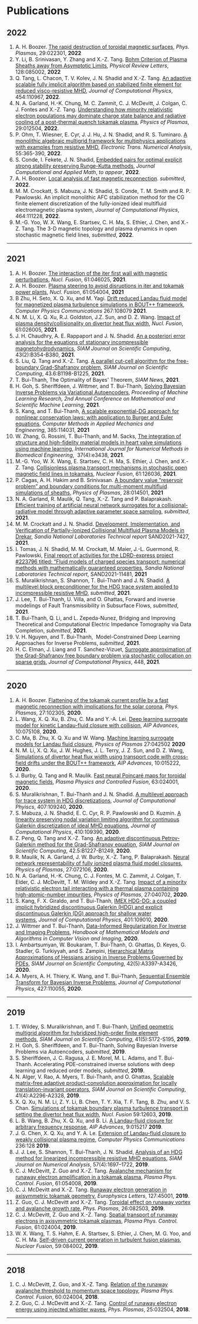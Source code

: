 # Publications

## 2022
1. A. H. Boozer. [The rapid destruction of toroidal magnetic surfaces](https://doi.org/10.1063/5.0076363), *Phys. Plasmas*, 29:022301, **2022**
1. Y. Li, B. Srinivasan, Y. Zhang and X.-Z. Tang. [Bohm Criterion of Plasma Sheaths away from Asymptotic Limits](https://doi.org/10.1103/PhysRevLett.128.085002), *Physical Review Letters*, 128:085002, **2022**
1. Q. Tang, L. Chacon, T. V. Kolev, J. N. Shadid and X.-Z. Tang. [An adaptive scalable fully implicit algorithm based on stabilized finite element for reduced visco-resistive MHD](https://doi.org/10.1016/j.jcp.2022.110967), *Journal of Computational Physics*, 454:110967, **2022**.
1. N. A. Garland, H.-K. Chung, M. C. Zammit, C. J. McDevitt, J. Colgan, C. J. Fontes and X.-Z. Tang. [Understanding how minority relativistic electron populations may dominate charge state balance and radiative cooling of a post-thermal quench tokamak plasma](https://doi.org/10.1063/5.0071996), *Physics of Plasmas*, 29:012504, **2022**.
1. P. Ohm, T. Wiesner, E. Cyr, J. J. Hu, J. N. Shadid, and R. S. Tuminaro. [A monolithic algebraic multigrid framework for multiphysics applications with examples from resistive MHD](https://etna.math.kent.edu/vol.55.2022/pp365-390.dir/pp365-390.pdf), *Electronic Trans. Numerical Analysis*, 55:365-390, **2022**.
1. S. Conde, I. Fekete, J. N. Shadid, [Embedded pairs for optimal explicit strong stability preserving Runge-Kutta methods](https://arxiv.org/abs/1806.08693), *Journal Computational and Applied Math*, *to appear*, **2022**.
1. A. H. Boozer. [Local analysis of fast magnetic reconnection](https://arxiv.org/pdf/2202.09494.pdf). *submitted*, **2022**.
1. M. M. Crockatt, S. Mabuza, J. N. Shadid, S. Conde, T. M. Smith and R. P. Pawlowski. An implicit monolithic AFC stabilization method for the CG finite element discretization of the fully-ionized ideal multifluid electromagnetic plasma system, *Journal of Computational Physics*, 464:111228, **2022**.
1. M.-G. Yoo, W. X. Wang, E. Startsev, C. H. Ma, S. Ethier, J. Chen, and X.-Z. Tang. The 3-D magnetic topology and plasma dynamics in open stochastic magnetic field lines, *submitted*, **2022**.


----

## 2021
1. A. H. Boozer. [The interaction of the iter first wall with magnetic perturbations](https://doi.org/10.1088/1741-4326/abe226), *Nucl. Fusion*, 61:046025, **2021**.
1. A. H. Boozer. [Plasma steering to avoid disruptions in iter and tokamak power plants](https://doi.org/10.1088/1741-4326/abf292), *Nucl. Fusion*, 61:054004, **2021**
1. B Zhu, H. Seto, X. Q. Xu, and M. Yagi. [Drift reduced Landau fluid model for magnetized plasma turbulence simulations in BOUT++ framework](https://doi.org/10.1016/j.cpc.2021.108079), *Computer Physics Communications* 267:108079 **2021**.
1. N. M. Li, X. Q. Xu, R.J. Goldston, J.Z. Sun, and D. Z. Wang. [Impact of plasma density/collisionality on divertor heat flux width](https://doi.org/10.1088/1741-4326/abc839), *Nucl. Fusion*, 61:026005, **2021**.
1. J. H. Chaudhry, A. E. Rappaport and J. N. Shadid. [An a posteriori error analysis for the equations of stationary incompressible magnetohydrodynamics](https://doi.org/10.1137/20M1342975), *SIAM Journal on Scientific Computing*, 43(2):B354-B380, **2021**.
1. S. Liu, Q. Tang and X.-Z. Tang. [A parallel cut-cell algorithm for the free-boundary Grad-Shafranov problem](https://doi.org/10.1137/20M1385470), *SIAM Journal on Scientific Computing*, 43.6:B1198-B1225, **2021**.
1. T. Bui-Thanh, The Optimality of Bayes' Theorem, *SIAM News*, **2021**.
1. H. Goh,  S. Sheriffdeen, J. Wittmer, and T. Bui-Thanh, [Solving Bayesian Inverse Problems via Variational Autoencoders](https://arxiv.org/abs/1912.04212), *Proceeding of Machine Learning Research, 2nd Annual Conference on Mathematical and Scientific Machine Learning*, **2021**.
1. S. Kang, and T. Bui-Thanh, [A scalable exponential-DG approach for nonlinear conservation laws: with application to Burger and Euler equations](https://doi.org/10.1016/j.cma.2021.114031), *Computer Methods in Applied Mechanics and Engineering*, 385:114031, **2021**
1. W. Zhang, G. Rossini, T. Bui-Thanh, and M. Sacks, [The integration of structure and high-fidelity material models in heart valve simulations using machine learning](https://doi.org/10.1002/cnm.3438), *International Journal for Numerical Methods in Biomedical Engineering*,  37(4):e3438, **2021**.
1. M.-G. Yoo, W. X. Wang, E. Startsev, C. H. Ma, S. Ethier, J. Chen, and X.-Z. Tang. [Collisionless plasma transport mechanisms in stochastic open magnetic field lines in tokamaks](https://doi.org/10.1088/1741-4326/ac30c6), *Nuclear Fusion*, 61:126036, **2021**.
1. P. Cagas, A. H. Hakim and B. Srinivasan. [A boundary value “reservoir problem” and boundary conditions for multi-moment multifluid simulations of sheaths](https://doi.org/10.1063/5.0024510), *Physics of Plasmas*, 28:014501, **2021**
1. N. A. Garland, R. Maulik, Q. Tang, X.-Z. Tang and P. Balaprakash. [Efficient training of artificial neural network surrogates for a collisional-radiative model through adaptive parameter space sampling](https://arxiv.org/abs/2112.05325), *submitted*, **2021**.
1. M. M. Crockatt and J. N. Shadid. [Development, Implementation, and Verification of Partially-Ionized Collisional Multifluid Plasma Models in Drekar](https://doi.org/10.2172/1817837), *Sandia National Laboratories Technical report* SAND2021-7427, **2021**.
1. I. Tomas, J. N. Shadid, M. M. Crockatt, M. Maier, J.-L. Guermond, R. Pawlowski, [Final report of activities for the LDRD-express project #223796 titled: “Fluid models of charged species transport: numerical methods with mathematically guaranteed properties](https://doi.org/10.2172/1822320), *Sandia National Laboratories Technical report*, SAND2021-11481, **2021** 
1. S. Muralikrishnan, S. Shannon, T. Bui-Thanh and J. N. Shadid. [A multilevel block preconditioner for the HDG trace system applied to incompressible resistive MHD](https://arxiv.org/abs/2012.07648), *submitted*, **2021**.
1. J. Lee, T. Bui-Thanh, U. Villa,  and O. Ghattas, Forward and inverse modelings of Fault Transmissibility in Subsurface Flows, *submitted*, **2021**.
1. T. Bui-Thanh, Q. Li,  and L. Zepeda-Nunez, Bridging and Improving Theoretical and Computational Electric Impedance Tomography via Data Completion, *submitted*, **2021**.
1. V. H. Nguyen, and T. Bui-Thanh,  Model-Constrained Deep Learning Approaches for Inverse Problems, *submitted*, **2021**.
1. H. C. Elman, J. Liang and T. Sanchez-Vizuet, [Surrogate approximation of the Grad-Shafranov free boundary problem via stochastic collocation on sparse grids](https://www.sciencedirect.com/science/article/pii/S0021999121005945?dgcid=coauthor), *Journal of Computational Physics*, 448, **2021**.

----

## 2020
1. A. H. Boozer. [Flattening of the tokamak current profile by a fast magnetic reconnection with implications for the solar corona](https://doi.org/10.1063/5.0014107), *Phys. Plasmas*, 27:102305, **2020**.
1. L. Wang, X. Q. Xu, B. Zhu, C. Ma and Y.-A. Lei. [Deep learning surrogate model for kinetic Landau-fluid closure with collision](https://doi.org/10.1063/5.0010917), *AIP Advances*, 10:075108, **2020**.
1. C. Ma, B. Zhu, X. Q. Xu and W. Wang. [Machine learning surrogate models for Landau fluid closure](https://doi.org/10.1063/1.5129158), *Physics of Plasmas* 27:042502 **2020**
1. N. M. Li, X. Q. Xu, J. W. Hughes,  J. L. Terry, J. Z. Sun, and  D. Z. Wang, [Simulations of divertor heat flux width using transport code with cross-field drifts under the BOUT++ framework](https://doi.org/10.1063/1.5126884), *AIP Advances*, 10:015222, **2020**.
1. J. Burby, Q. Tang and R. Maulik. [Fast neural Poincaré maps for toroidal magnetic fields](https://doi.org/10.1088/1361-6587/abcbaa), *Plasma Physics and Controlled Fusion*, 63:024001, **2020**.
1. S. Muralikrishnan, T. Bui-Thanh and J. N. Shadid. [A multilevel approach for trace system in HDG discretizations](https://doi.org/10.1016/j.jcp.2020.109240), *Journal of Computational Phyiscs*, 407:109240, **2020**.
1. S. Mabuza, J. N. Shadid, E. C. Cyr, R. P. Pawlowski and D. Kuzmin. [A linearity preserving nodal variation limiting algorithm for continuous Galerkin discretization of ideal MHD equations](https://doi.org/10.1016/j.jcp.2020.109390), *Journal of Computational Physics*, 410:109390, **2020**.
1. Z. Peng, Q. Tang and X.-Z. Tang. [An adaptive discontinuous Petrov-Galerkin method for the Grad-Shafranov equation](https://doi.org/10.1137/19M1309894), *SIAM Journal on Scientific Computing*, 42.5:B1227-B1249, **2020**.
1. R. Maulik, N. A. Garland, J. W. Burby, X.-Z. Tang, P. Balaprakash. [Neural network representability of fully ionized plasma fluid model closures](https://doi.org/10.1063/5.0006457), *Physics of Plasmas*, 27:072106, **2020**.
1. N. A. Garland, H.-K. Chung, C. J. Fontes, M. C. Zammit, J. Colgan, T. Elder, C. J. McDevitt, T. M. Wildey and X.-Z. Tang. [Impact of a minority relativistic electron tail interacting with a thermal plasma containing high-atomic-number impurities](https://doi.org/10.1063/5.0003638), *Physics of Plasmas*, 27:040702, **2020**.
1. S. Kang, F. X. Giraldo,  and T. Bui-Thanh, [IMEX HDG-DG: a coupled implicit hybridized discontinuous Galerkin (HDG) and explicit discontinuous Galerkin (DG) approach for shallow water systems](https://doi.org/10.1016/j.jcp.2019.109010), *Journal of Computational Physics*, 401:109010, **2020**.
1. J. Wittmer and T. Bui-Thanh, [Data-Informed Regularization For Inverse and Imaging Problems](https://doi.org/10.1007/978-3-030-03009-4_77-1), *Handbook of Mathematical Models and Algorithms in Computer Vision and Imaging*, **2020**.
1. I. Ambartsumyan, W. Boukaram, T. Bui-Thanh, O. Ghattas, D. Keyes, G. Stadler, G. Turkiyyah, and S. Zampini, [Hierarchical Matrix Approximations of Hessians arising in Inverse Problems Governed by PDEs](https://doi.org/10.1137/19M1270367), *SIAM Journal on Scientific Computing*, 42(5):A3397-A3426, **2020**.
1. A. Myers, A. H. Thiery, K. Wang, and T. Bui-Thanh, [Sequential Ensemble Transform for Bayesian Inverse Problems](https://doi.org/10.1016/j.jcp.2020.110055), *Journal of Computational Physics*, 427:110055, **2020**.


---

## 2019
1. T. Wildey, S. Muralikrishnan, and T. Bui-Thanh, [Unified geometric multigrid algorithm for hybridized high-order finite element methods](https://doi.org/10.1137/18M1193505), *SIAM Journal on Scientific Computing*, 41(5):S172-S195, **2019**.
1. H. Goh, S. Sheriffdeen, and T. Bui-Thanh, Solving Bayesian Inverse Problems via Autoencoders, *submitted*, **2019**.
1. S. Sheriffdeen, J. C. Ragusa, J. E. Morel, M. L. Adams, and T. Bui-Thanh. Accelerating PDE-constrained inverse solutions with deep learning and reduced order models, *submitted*, **2019**.
1. N. Alger, V. Rao, A. Myers, T. Bui-Thanh, and O. Ghattas, [Scalable matrix-free adaptive product-convolution approximation for locally translation-invariant operators](https://doi.org/10.1137/18M1189324), *SIAM Journal on Scientific Computing*, 41(4):A2296-A2328, **2019**.
1. X. Q. Xu, N. M. Li, Z. Y. Li, B. Chen, T. Y. Xia, T. F. Tang, B. Zhu, and V. S. Chan. [Simulations of tokamak boundary plasma turbulence transport in setting the divertor heat flux width](https://doi.org/10.1088/1741-4326/ab430d), *Nucl. Fusion* 59:12603, **2019**.
1. L. B. Wang, B. Zhu, X. Q. Xu, and B. Li. [A Landau-fluid closure for arbitrary frequency response](https://doi.org/10.1063/1.5063916), *AIP Advances*, 9:015217 **2019**.
1.  J. G. Chen, X. Q. Xu, and Y. A. Le. [Extension of Landau-fluid closure to weakly collisional plasma regime](https://doi.org/10.1016/j.cpc.2018.10.024), *Computer Physics Communications* 236:128 **2019**.
1. J. J. Lee, S. Shannon, T. Bui-Thanh, J. N. Shadid, [Analysis of an HDG method for linearized incompressible resistive MHD equations](https://doi.org/10.1137/18M1166729), *SIAM Journal on Numerical Analysis*, 57(4):1697–1722, **2019**.
1. C. J. McDevitt, Z. Guo and X.-Z. Tang. [Avalanche mechanism for runaway electron amplification in a tokamak plasma](https://doi.org/10.1088/1361-6587/ab0d6d
), *Plasma Phys. Control. Fusion*, 61:054008, **2019**.
1. C. J. McDevitt and X.-Z. Tang. [Runaway electron generation in axisymmetric tokamak geometry](https://doi.org/10.1209/0295-5075/127/45001), *Europhysics Letters*, 127:45001, **2019**.
1. Z. Guo, C. J. McDevitt and X.-Z. Tang. [Toroidal effect on runaway vortex and avalanche growth rate](https://doi.org/10.1063/1.5055874), *Phys. Plasmas*, 26:082503, **2019**.
1. C. J. McDevitt, Z. Guo and X.-Z. Tang. [Spatial transport of runaway electrons in axisymmetric tokamak plasmas](https://doi.org/10.1088/1361-6587/aaf4d1), *Plasma Phys. Control. Fusion*, 61:024004, **2019**.
1. W. X. Wang, T. S. Hahm, E. A. Startsev, S. Ethier, J. Chen, M. G. Yoo, and C. H. Ma. [Self-driven current generation in turbulent fusion plasmas](https://doi.org/10.1088/1741-4326/ab266d), *Nuclear Fusion*, 59:084002, **2019**.

---

## 2018
1. C. J. McDevitt, Z. Guo, and X.-Z. Tang. [Relation of the runaway avalanche threshold to momentum space topology](https://doi.org/10.1088/1361-6587/aa9b3f), *Plasma Phys. Control. Fusion*, 60:024004, **2018**.
1. Z. Guo, C. J. McDevitt and X.-Z. Tang. [Control of runaway electron energy using injected whistler waves](https://doi.org/10.1063/1.5019381), *Phys. Plasmas*, 25:032504, **2018**.

---

<script type="text/x-mathjax-config">MathJax.Hub.Config({TeX: {equationNumbers: {autoNumber: "all"}}, tex2jax: {inlineMath: [['$','$']]}});</script>
<script type="text/javascript" src="https://cdnjs.cloudflare.com/ajax/libs/mathjax/2.7.2/MathJax.js?config=TeX-AMS_HTML"></script>

